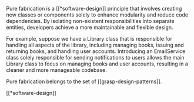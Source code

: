 Pure fabrication is a [[*software-design]] principle that involves creating new classes or components solely to enhance modularity and reduce code dependencies. By isolating non-existent responsibilities into separate entities, developers achieve a more maintainable and flexible design. 

For example, suppose we have a Library class that is responsible for handling all aspects of the library, including managing books, issuing and returning books, and handling user accounts. Introducing an EmailService class solely responsible for sending notifications to users allows the main Library class to focus on managing books and user accounts, resulting in a cleaner and more manageable codebase.

Pure fabrication belongs to the set of [[grasp-design-patterns]].

[[*software-design]]
